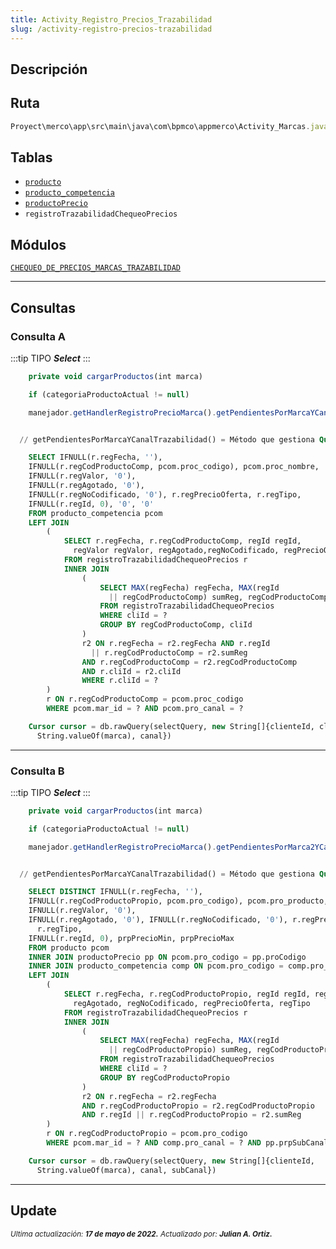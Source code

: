 ```yaml
---
title: Activity_Registro_Precios_Trazabilidad
slug: /activity-registro-precios-trazabilidad
---
```


## Descripción

## Ruta

```js
Proyect\merco\app\src\main\java\com\bpmco\appmerco\Activity_Marcas.java
```

## Tablas

- [```producto```](./../sincronizacion/tablas/producto.md)  
- [```producto_competencia```](./../sincronizacion/tablas/producto_competencia.md)  
- [```productoPrecio```](./../sincronizacion/tablas/productoPrecio.md)
- ```registroTrazabilidadChequeoPrecios```  

## Módulos

[```CHEQUEO_DE_PRECIOS_MARCAS_TRAZABILIDAD```](../modules/modulo-44.md)

***

## Consultas

### Consulta A

:::tip TIPO
***Select***
:::

```js title="Método desde donde se invoca"
    private void cargarProductos(int marca)
```

```js title="Condiciones"
    if (categoriaProductoActual != null)
```

```js title="Método"
    manejador.getHandlerRegistroPrecioMarca().getPendientesPorMarcaYCanalTrazabilidad(clienteMercaderistaActual, marca, objetoCliente.getCli_canal(), fecha)
```

```sql title="Query"

  // getPendientesPorMarcaYCanalTrazabilidad() = Método que gestiona Query 

    SELECT IFNULL(r.regFecha, ''), 
    IFNULL(r.regCodProductoComp, pcom.proc_codigo), pcom.proc_nombre, 
    IFNULL(r.regValor, '0'), 
    IFNULL(r.regAgotado, '0'), 
    IFNULL(r.regNoCodificado, '0'), r.regPrecioOferta, r.regTipo, 
    IFNULL(r.regId, 0), '0', '0'
    FROM producto_competencia pcom 
    LEFT JOIN  
        (
            SELECT r.regFecha, r.regCodProductoComp, regId regId, 
              regValor regValor, regAgotado,regNoCodificado, regPrecioOferta, regTipo
            FROM registroTrazabilidadChequeoPrecios r
            INNER JOIN
                (
                    SELECT MAX(regFecha) regFecha, MAX(regId 
                      || regCodProductoComp) sumReg, regCodProductoComp, cliId
                    FROM registroTrazabilidadChequeoPrecios
                    WHERE cliId = ?
                    GROUP BY regCodProductoComp, cliId
                ) 
                r2 ON r.regFecha = r2.regFecha AND r.regId 
                  || r.regCodProductoComp = r2.sumReg 
                AND r.regCodProductoComp = r2.regCodProductoComp
                AND r.cliId = r2.cliId
                WHERE r.cliId = ?
        )
        r ON r.regCodProductoComp = pcom.proc_codigo
        WHERE pcom.mar_id = ? AND pcom.pro_canal = ?

    Cursor cursor = db.rawQuery(selectQuery, new String[]{clienteId, clienteId, 
      String.valueOf(marca), canal})

```

***

### Consulta B

:::tip TIPO
***Select***
:::

```js title="Método desde donde se invoca"
    private void cargarProductos(int marca)
```

```js title="Condiciones"
    if (categoriaProductoActual != null)
```

```js title="Método"
    manejador.getHandlerRegistroPrecioMarca().getPendientesPorMarca2YCanalYSubCanalTrazabilidad(clienteMercaderistaActual, marca, objetoCliente.getCli_canal(), objetoCliente.getCli_subCanal(), fecha)
```

```sql title="Query"

  // getPendientesPorMarcaYCanalTrazabilidad() = Método que gestiona Query 

    SELECT DISTINCT IFNULL(r.regFecha, ''), 
    IFNULL(r.regCodProductoPropio, pcom.pro_codigo), pcom.pro_producto, 
    IFNULL(r.regValor, '0'), 
    IFNULL(r.regAgotado, '0'), IFNULL(r.regNoCodificado, '0'), r.regPrecioOferta, 
      r.regTipo, 
    IFNULL(r.regId, 0), prpPrecioMin, prpPrecioMax
    FROM producto pcom
    INNER JOIN productoPrecio pp ON pcom.pro_codigo = pp.proCodigo
    INNER JOIN producto_competencia comp ON pcom.pro_codigo = comp.pro_id 
    LEFT JOIN
        (
            SELECT r.regFecha, r.regCodProductoPropio, regId regId, regValor regValor, 
              regAgotado, regNoCodificado, regPrecioOferta, regTipo
            FROM registroTrazabilidadChequeoPrecios r
            INNER JOIN
                (
                    SELECT MAX(regFecha) regFecha, MAX(regId 
                      || regCodProductoPropio) sumReg, regCodProductoPropio
                    FROM registroTrazabilidadChequeoPrecios
                    WHERE cliId = ?
                    GROUP BY regCodProductoPropio
                )
                r2 ON r.regFecha = r2.regFecha 
                AND r.regCodProductoPropio = r2.regCodProductoPropio
                AND r.regId || r.regCodProductoPropio = r2.sumReg
        )
        r ON r.regCodProductoPropio = pcom.pro_codigo
        WHERE pcom.mar_id = ? AND comp.pro_canal = ? AND pp.prpSubCanal = ?

    Cursor cursor = db.rawQuery(selectQuery, new String[]{clienteId, 
      String.valueOf(marca), canal, subCanal})

```

***

## Update

<div class="ultima-actualizacion">
  <small>
    <i>
      Ultima actualización:
      <b> 17 de mayo de 2022.</b>
    </i>
  </small>

  <small>
    <i>
      Actualizado por:
      <b> Julian A. Ortiz.</b>
    </i>
  </small>
</div>